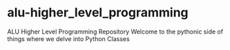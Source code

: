 # alu-higher_level_programming
ALU Higher Level Programming Repository
Welcome to the pythonic side of things where we delve into Python Classes
